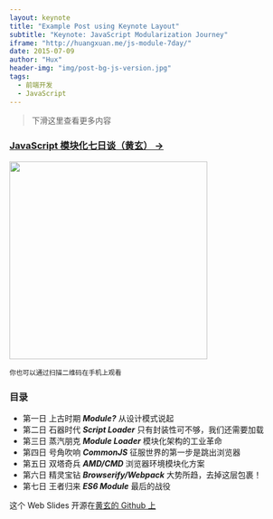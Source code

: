 ```yaml
---
layout: keynote
title: "Example Post using Keynote Layout"
subtitle: "Keynote: JavaScript Modularization Journey"
iframe: "http://huangxuan.me/js-module-7day/"
date: 2015-07-09
author: "Hux"
header-img: "img/post-bg-js-version.jpg"
tags:
  - 前端开发
  - JavaScript
---
```


> 下滑这里查看更多内容

### [JavaScript 模块化七日谈（黄玄） →](http://huangxuan.me/js-module-7day)

<img src="http://huangxuan.me/js-module-7day/attach/qrcode.png" width="350" height="350"/>

<small class="img-hint">你也可以通过扫描二维码在手机上观看</small>

### 目录

- 第一日 上古时期 **_Module?_** 从设计模式说起
- 第二日 石器时代 **_Script Loader_** 只有封装性可不够，我们还需要加载
- 第三日 蒸汽朋克 **_Module Loader_** 模块化架构的工业革命
- 第四日 号角吹响 **_CommonJS_** 征服世界的第一步是跳出浏览器
- 第五日 双塔奇兵 **_AMD/CMD_** 浏览器环境模块化方案
- 第六日 精灵宝钻 **_Browserify/Webpack_** 大势所趋，去掉这层包裹！
- 第七日 王者归来 **_ES6 Module_** 最后的战役

这个 Web Slides 开源在[黄玄的 Github 上](https://github.com/Huxpro/js-module-7day)
